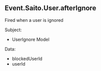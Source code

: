 ## Event.Saito.User.afterIgnore ##

Fired when a user is ignored

Subject:

- UserIgnore Model

Data:

- blockedUserId
- userId